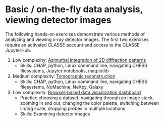 # Basic / on-the-fly data analysis, viewing detector images

The following hands-on exercises demonstrate various methods of analyzing and viewing x-ray detector images. The first two exercises require an activated CLASSE account and access to the CLASSE JupyterHub.
1. Low complexity: [Azimuthal integration of 2D diffraction patterns](https://github.com/CHESSComputing/CHAP-Training-Examples-Materials/tree/main/example_01)
    - Skills: CHAP, python, Linux command line, navigating CHESS filesystems, Jupyter notebooks, matplotlib
3. Medium complexity: [Tomographic reconstruction](https://github.com/CHESSComputing/CHAP-Training-Examples-Materials/tree/main/example_02)
    - Skills: CHAP, python, Linux command line, navigating CHESS filesystems, NoMachine, NeXpy, Galaxy
5. Low complexity: [Browser-based data visualization dashboard](http://services.nationalsciencedatafabric.org/chess/)
    - Practice choosing a dataset, navigating through an image stack, zooming in and out, changing the color palette, switching between lin/log scale, dropping probes in multiple locations
    - Skills: Examining detector images
